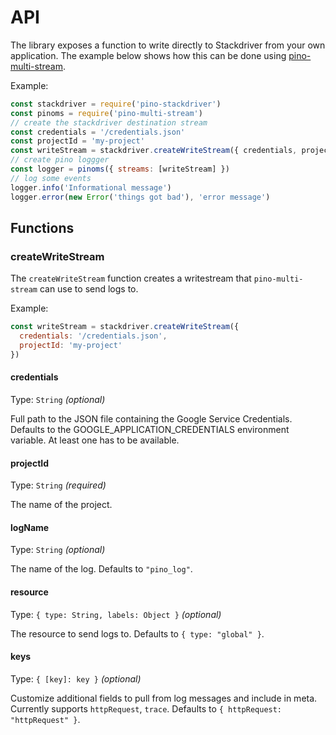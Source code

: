 # API

The library exposes a function to write directly to Stackdriver from your own application. The example below shows how this can be done using [pino-multi-stream](https://github.com/pinojs/pino-multi-stream).

Example:

```js
const stackdriver = require('pino-stackdriver')
const pinoms = require('pino-multi-stream')
// create the stackdriver destination stream
const credentials = '/credentials.json'
const projectId = 'my-project'
const writeStream = stackdriver.createWriteStream({ credentials, projectId })
// create pino loggger
const logger = pinoms({ streams: [writeStream] })
// log some events
logger.info('Informational message')
logger.error(new Error('things got bad'), 'error message')
```

## Functions

### createWriteStream

The `createWriteStream` function creates a writestream that `pino-multi-stream` can use to send logs to.

Example:

```js
const writeStream = stackdriver.createWriteStream({
  credentials: '/credentials.json',
  projectId: 'my-project'
})
```

#### credentials

Type: `String` *(optional)*

Full path to the JSON file containing the Google Service Credentials. Defaults to the GOOGLE_APPLICATION_CREDENTIALS environment variable. At least one has to be available.

#### projectId

Type: `String` *(required)*

The name of the project.

#### logName

Type: `String` *(optional)*

The name of the log. Defaults to `"pino_log"`.

#### resource

Type: `{ type: String, labels: Object }` *(optional)*

The resource to send logs to. Defaults to `{ type: "global" }`.

#### keys

Type: `{ [key]: key }` *(optional)*

Customize additional fields to pull from log messages and include in meta. Currently
supports `httpRequest`, `trace`. Defaults to `{ httpRequest: "httpRequest" }`.
